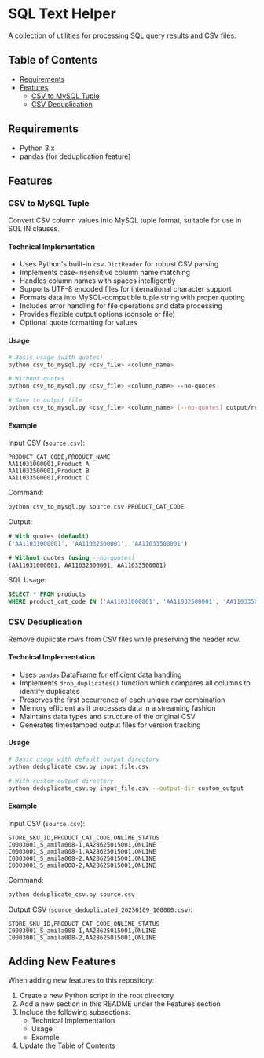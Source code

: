 # SQL Text Helper

A collection of utilities for processing SQL query results and CSV files.

## Table of Contents
- [Requirements](#requirements)
- [Features](#features)
  - [CSV to MySQL Tuple](#csv-to-mysql-tuple)
  - [CSV Deduplication](#csv-deduplication)

## Requirements

- Python 3.x
- pandas (for deduplication feature)

## Features

### CSV to MySQL Tuple

Convert CSV column values into MySQL tuple format, suitable for use in SQL IN clauses.

#### Technical Implementation
- Uses Python's built-in `csv.DictReader` for robust CSV parsing
- Implements case-insensitive column name matching
- Handles column names with spaces intelligently
- Supports UTF-8 encoded files for international character support
- Formats data into MySQL-compatible tuple string with proper quoting
- Includes error handling for file operations and data processing
- Provides flexible output options (console or file)
- Optional quote formatting for values

#### Usage
```bash
# Basic usage (with quotes)
python csv_to_mysql.py <csv_file> <column_name>

# Without quotes
python csv_to_mysql.py <csv_file> <column_name> --no-quotes

# Save to output file
python csv_to_mysql.py <csv_file> <column_name> [--no-quotes] output/result.txt
```

#### Example

Input CSV (`source.csv`):
```csv
PRODUCT_CAT_CODE,PRODUCT_NAME
AA11031000001,Product A
AA11032500001,Product B
AA11033500001,Product C
```

Command:
```bash
python csv_to_mysql.py source.csv PRODUCT_CAT_CODE
```

Output:
```sql
# With quotes (default)
('AA11031000001', 'AA11032500001', 'AA11033500001')

# Without quotes (using --no-quotes)
(AA11031000001, AA11032500001, AA11033500001)
```

SQL Usage:
```sql
SELECT * FROM products 
WHERE product_cat_code IN ('AA11031000001', 'AA11032500001', 'AA11033500001')
```

### CSV Deduplication

Remove duplicate rows from CSV files while preserving the header row.

#### Technical Implementation
- Uses `pandas` DataFrame for efficient data handling
- Implements `drop_duplicates()` function which compares all columns to identify duplicates
- Preserves the first occurrence of each unique row combination
- Memory efficient as it processes data in a streaming fashion
- Maintains data types and structure of the original CSV
- Generates timestamped output files for version tracking

#### Usage
```bash
# Basic usage with default output directory
python deduplicate_csv.py input_file.csv

# With custom output directory
python deduplicate_csv.py input_file.csv --output-dir custom_output
```

#### Example

Input CSV (`source.csv`):
```csv
STORE_SKU_ID,PRODUCT_CAT_CODE,ONLINE_STATUS
C0003001_S_amila008-1,AA28625015001,ONLINE
C0003001_S_amila008-1,AA28625015001,ONLINE
C0003001_S_amila008-2,AA28625015001,ONLINE
C0003001_S_amila008-2,AA28625015001,ONLINE
```

Command:
```bash
python deduplicate_csv.py source.csv
```

Output CSV (`source_deduplicated_20250109_160000.csv`):
```csv
STORE_SKU_ID,PRODUCT_CAT_CODE,ONLINE_STATUS
C0003001_S_amila008-1,AA28625015001,ONLINE
C0003001_S_amila008-2,AA28625015001,ONLINE
```

## Adding New Features

When adding new features to this repository:
1. Create a new Python script in the root directory
2. Add a new section in this README under the Features section
3. Include the following subsections:
   - Technical Implementation
   - Usage
   - Example
4. Update the Table of Contents
